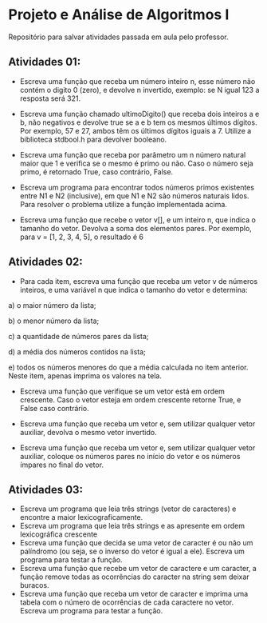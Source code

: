 
# Projeto e Análise de Algoritmos I

Repositório para salvar atividades passada em aula pelo professor.

## Atividades 01:
- Escreva uma função que receba um número inteiro n, esse número não contém o digito 0
(zero), e devolve n invertido, exemplo: se N igual 123 a resposta será 321.

- Escreva uma função chamado ultimoDigito() que receba dois inteiros a e b, não negativos
e devolve true se a e b tem os mesmos últimos dígitos. Por exemplo, 57 e 27, ambos têm
os últimos dígitos iguais a 7. Utilize a biblioteca stdbool.h para devolver booleano.

- Escreva uma função que receba por parâmetro um n número natural maior que 1 e verifica se o mesmo é primo ou não. Caso o número seja primo, é retornado True, caso
contrário, False.

- Escreva um programa para encontrar todos números primos existentes entre N1 e N2
(inclusive), em que N1 e N2 são números naturais lidos. Para resolver o problema utilize
a função implementada acima.

- Escreva uma função que recebe o vetor v[], e um inteiro n, que indica o tamanho do vetor. Devolva a soma dos elementos pares. Por exemplo, para v = [1, 2, 3, 4, 5], o resultado é 6

## Atividades 02:
- Para cada item, escreva uma função que receba um vetor v de números inteiros, e uma
variável n que indica o tamanho do vetor e determina:

a) o maior número da lista;

b) o menor número da lista;

c) a quantidade de números pares da lista;

d) a média dos números contidos na lista;

e) todos os números menores do que a média calculada no item anterior. Neste item,
apenas imprima os valores na tela.

- Escreva uma função que verifique se um vetor está em ordem crescente. Caso o vetor
esteja em ordem crescente retorne True, e False caso contrário.

- Escreva uma função que receba um vetor e, sem utilizar qualquer vetor auxiliar, devolva
o mesmo vetor invertido.

- Escreva uma função que receba um vetor e, sem utilizar qualquer vetor auxiliar, coloque
os números pares no início do vetor e os números ímpares no final do vetor.


## Atividades 03:

- Escreva um programa que leia três strings (vetor de caracteres) e encontre a maior lexicograficamente.
- Escreva um programa que leia três strings e as apresente em ordem lexicográfica crescente
- Escreva uma função que decida se uma vetor de caracter é ou não um palíndromo (ou seja, se o inverso do vetor é igual a ele). Escreva um programa para testar a função.
- Escreva uma função que recebe um vetor de caractere e um caracter, a função remove todas as ocorrências do caracter na string sem deixar buracos.
- Escreva uma função que receba um vetor de caracter e imprima uma tabela com o número de ocorrências de cada caractere no vetor. Escreva um programa para testar a função.

